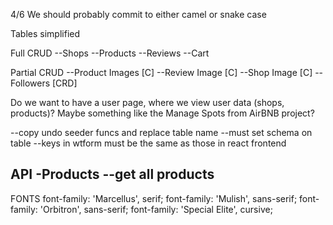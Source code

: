 4/6
We should probably commit to either camel or snake case

Tables simplified

Full CRUD
--Shops
--Products
--Reviews
--Cart

Partial CRUD
--Product Images [C]
--Review Image [C]
--Shop Image [C]
--Followers [CRD]

Do we want to have a user page, where we view user data (shops, products)? Maybe something like the Manage Spots from AirBNB project?

--copy undo seeder funcs and replace table name
--must set schema on table
--keys in wtform must be the same as those in react frontend

API
-Products
--get all products
--

FONTS
font-family: 'Marcellus', serif;
font-family: 'Mulish', sans-serif;
font-family: 'Orbitron', sans-serif;
font-family: 'Special Elite', cursive;
